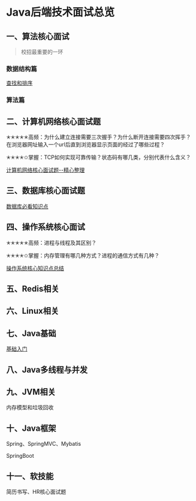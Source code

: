 # Java后端技术面试总览



## 一、算法核心面试

> 校招最重要的一环

### 数据结构篇

[查找和排序](https://github.com/yuzhouStayHungry/the_elements_of_java_interview/blob/master/2020%E6%A0%B8%E5%BF%83%E9%9D%A2%E8%AF%95%E9%A2%98--%E7%AE%97%E6%B3%95.md)

### 算法篇




## 二、计算机网络核心面试题

✭✭✭✭✭高频：为什么建立连接需要三次握手？为什么断开连接需要四次挥手？在浏览器网址输入一个url后直到浏览器显示页面的经过了哪些过程？

✭✭✭✭✩掌握：TCP如何实现可靠传输？状态码有哪几类，分别代表什么含义？

[计算机网络核心面试题--精心整理](https://github.com/yuzhouStayHungry/the_Element_Of_IT_Interview/blob/master/2020%E6%A0%B8%E5%BF%83%E9%9D%A2%E8%AF%95%E9%A2%98--%E8%AE%A1%E7%AE%97%E6%9C%BA%E7%BD%91%E7%BB%9C.md)

## 三、数据库核心面试题

[数据库必看知识点](https://github.com/yuzhouStayHungry/the_Element_Of_IT_Interview/blob/master/2020%E6%A0%B8%E5%BF%83%E9%9D%A2%E8%AF%95%E9%A2%98--MySQL.md)

## 四、操作系统核心面试

✭✭✭✭✭高频：进程与线程及其区别？

✭✭✭✭✩掌握：内存管理有哪几种方式？进程的通信方式有几种？

[操作系统核心知识点总结](https://github.com/yuzhouStayHungry/the_Element_Of_IT_Interview/blob/master/2020%E6%A0%B8%E5%BF%83%E9%9D%A2%E8%AF%95%E9%A2%98--%E6%93%8D%E4%BD%9C%E7%B3%BB%E7%BB%9F.md)

## 五、Redis相关



## 六、Linux相关



## 七、Java基础

[基础入门](https://github.com/yuzhouStayHungry/the_Element_Of_IT_Interview/blob/master/2020%E6%A0%B8%E5%BF%83%E9%9D%A2%E8%AF%95%E9%A2%98--Java%E5%9F%BA%E7%A1%80.md)

## 八、Java多线程与并发



## 九、JVM相关

内存模型和垃圾回收

## 十、Java框架

Spring、SpringMVC、Mybatis

SpringBoot

## 十一、软技能

简历书写、HR核心面试题



